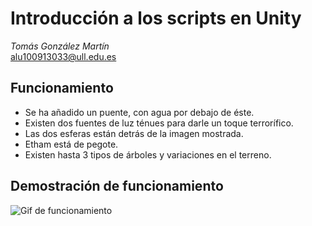 # Introducción a los scripts en Unity
*Tomás González Martín*  
alu100913033@ull.edu.es
## Funcionamiento
 * Se ha añadido un puente, con agua por debajo de éste.
 * Existen dos fuentes de luz ténues para darle un toque terrorífico.
 * Las dos esferas están detrás de la imagen mostrada.
 * Etham está de pegote.
 * Existen hasta 3 tipos de árboles y variaciones en el terreno.

## Demostración de funcionamiento
![Gif de funcionamiento](img/ImagenDeMuestra.png)